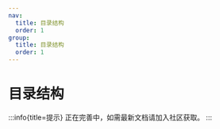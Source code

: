 ```yaml
---
nav:
  title: 目录结构
  order: 1
group:
  title: 目录结构
  order: 1
---
```


# 目录结构

:::info{title=提示}
正在完善中，如需最新文档请加入社区获取。
:::
